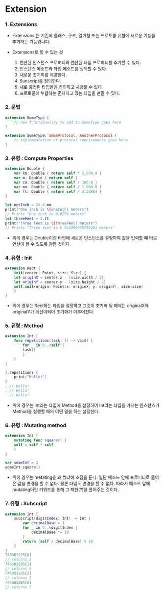 # Extension

### 1. Extensions

- Extensions 는 기존의 클래스, 구조, 열거형 또는 프로토콜 유형에 새로운 기능을 추가하는 기능입니다.

- Extensions로 할 수 있는 것

  1. 연산된 인스턴스 프로퍼티와 연산된 타입 프로퍼티를 추가할 수 있다.
  2. 인스턴스 메소드와 타입 메소드를 정의할 수 있다.
  3. 새로운 초기화를 제공한다.
  4. Sunscript를 정의한다.
  5. 새로 중첩된 타입들을 정의하고 사용할 수 있다.
  6. 프로토콜에 부합하는 존재하고 있는 타입을 만들 수 있다.

  

### 2. 문법

```swift
extension SomeType {
	// new functionality to add to SomeType goes here
}

extension SomeType: SomeProtocol, AnotherProtocol {
	// implementation of protocol requirements goes here
}
```



### 3. 유형 : Compute Properties

```swift
extension Double {
	var km: Double { return self * 1_000.0 }
	var m: Double { return self }
	var cm: Double { return self / 100.0 }
	var mm: Double { return self / 1_000.0 }
	var ft: Double { return self / 3.28084 }
}

let oneInch = 25.4.mm
print("One inch is \(oneInch) meters")
// Prints "One inch is 0.0254 meters"
let threeFeet = 3.ft
print("Three feet is \(threeFeet) meters")
// Prints "Three feet is 0.914399970739201 meters"
```

- 위에 경우는 Double이란 타입에 새로운 인스턴스를 설정하여 값을 입력할 때 바로 연산이 될 수 있도록 만든 것이다. 



### 4. 유형 :  Init

```swift
extension Rect {
	init(center: Point, size: Size) {
	let originX = center.x - (size.width / 2)
	let originY = center.y - (size.height / 2)
	self.init(origin: Point(x: originX, y: originY), size:size)
	}
}
```

- 위에 경우는 Rect하는 타입을 설정하고 그것이 초기화 될 때에는 originalX와 originalY가 계산이되어 초기화가 이루어진다.



### 5. 유형 : Method

```swift
extension Int {
	func repetitions(task: () -> Void) {
		for _ in 0..<self {
		task()
		}
	}
}

3.repetitions {
	print("Hello!")
}
. // Hello!
. // Hello!
. // Hello!
```

- 위에 경우는 Int라는 타입에 Method를 설정하여 Int라는 타입을 가지는 인스턴스가 Method를 실행할 때의 어떤 일을 하는 설정한다.



### 6. 유형 : Mutating method

```swift
extension Int {
	mutating func square() {
	self = self * self
	}
}

var someInt = 3
someInt.square()
```

- 위에 경우는 metating을 왜 썼냐에 초점을 둔다. 일단 메소드 안에 프로퍼티로 들어온 값을 변경을 할 수 없다. 물론 타입도 변경을 할 수 없다. 따라서 메소드 앞에 mutating이란 키워드를 통해 그 제한(?)을 풀어주는 것이다.



### 7. 유형 : Subscript

```swift
extension Int {
	subscript(digitIndex: Int) -> Int {
		var decimalBase = 1
		for _ in 0..<digitIndex {
			decimalBase *= 10
		}
		return (self / decimalBase) % 10
	}
}
746381295[0]
// returns 5
746381295[1]
// returns 9
746381295[2]
// returns 2
746381295[8]
// returns 7
```

